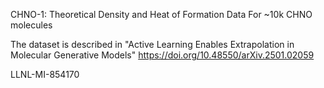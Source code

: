 CHNO-1: Theoretical Density and Heat of Formation Data For ~10k CHNO molecules

The dataset is described in "Active Learning Enables Extrapolation in
Molecular Generative Models" https://doi.org/10.48550/arXiv.2501.02059

LLNL-MI-854170

